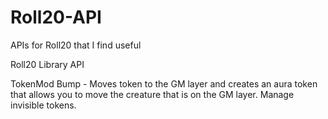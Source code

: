 # Roll20-API
APIs for Roll20 that I find useful

Roll20 Library API

TokenMod
Bump - Moves token to the GM layer and creates an aura token that allows you to move the creature that is on the GM layer.  Manage invisible tokens.
